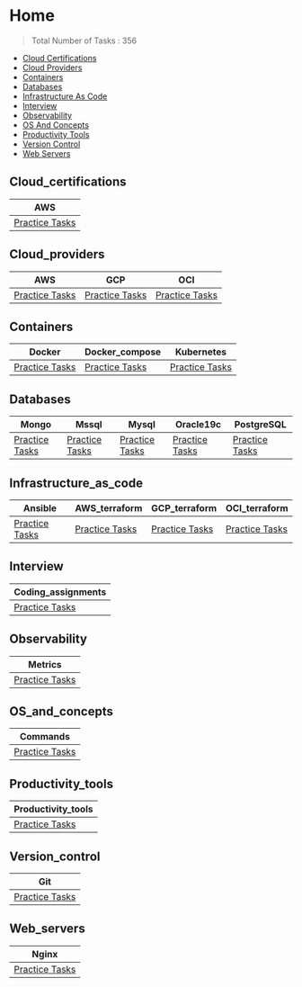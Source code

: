 # Home 

> Total Number of Tasks :      356

- [Cloud Certifications](#Cloud_certifications)
- [Cloud Providers](#Cloud_providers)
- [Containers](#Containers)
- [Databases](#Databases)
- [Infrastructure As Code](#Infrastructure_as_code)
- [Interview](#Interview)
- [Observability](#Observability)
- [OS And Concepts](#OS_and_concepts)
- [Productivity Tools](#Productivity_tools)
- [Version Control](#Version_control)
- [Web Servers](#Web_servers)

## Cloud_certifications

| AWS                                             |
|-------------------------------------------------|
| [Practice Tasks](home/cloud_certifications/aws) |

## Cloud_providers

| AWS                                        | GCP                                        | OCI                                        |
|--------------------------------------------|--------------------------------------------|--------------------------------------------|
| [Practice Tasks](home/cloud_providers/aws) | [Practice Tasks](home/cloud_providers/gcp) | [Practice Tasks](home/cloud_providers/oci) |

## Containers

| Docker                                   | Docker_compose                                   | Kubernetes                                   |
|------------------------------------------|--------------------------------------------------|----------------------------------------------|
| [Practice Tasks](home/containers/docker) | [Practice Tasks](home/containers/docker_compose) | [Practice Tasks](home/containers/kubernetes) |

## Databases

| Mongo                                  | Mssql                                  | Mysql                                  | Oracle19c                                  | PostgreSQL                                  |
|----------------------------------------|----------------------------------------|----------------------------------------|--------------------------------------------|---------------------------------------------|
| [Practice Tasks](home/databases/mongo) | [Practice Tasks](home/databases/mssql) | [Practice Tasks](home/databases/mysql) | [Practice Tasks](home/databases/oracle19c) | [Practice Tasks](home/databases/postgreSQL) |

## Infrastructure_as_code

| Ansible                                               | AWS_terraform                                               | GCP_terraform                                               | OCI_terraform                                               |
|-------------------------------------------------------|-------------------------------------------------------------|-------------------------------------------------------------|-------------------------------------------------------------|
| [Practice Tasks](home/infrastructure_as_code/ansible) | [Practice Tasks](home/infrastructure_as_code/terraform/aws) | [Practice Tasks](home/infrastructure_as_code/terraform/gcp) | [Practice Tasks](home/infrastructure_as_code/terraform/oci) |

## Interview

| Coding_assignments                                  |
|-----------------------------------------------------|
| [Practice Tasks](home/interview/coding_assignments) |

## Observability

| Metrics                                      |
|----------------------------------------------|
| [Practice Tasks](home/observability/metrics) |

## OS_and_concepts

| Commands                                        |
|-------------------------------------------------|
| [Practice Tasks](home/os_and_concepts/commands) |

## Productivity_tools

| Productivity_tools                        |
|-------------------------------------------|
| [Practice Tasks](home/productivity_tools) |

## Version_control

| Git                                        |
|--------------------------------------------|
| [Practice Tasks](home/version_control/git) |

## Web_servers

| Nginx                                    |
|------------------------------------------|
| [Practice Tasks](home/web_servers/nginx) |

